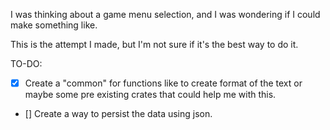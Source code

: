 I was thinking about a game menu selection, and I was wondering if I could make something like.

This is the attempt I made, but I'm not sure if it's the best way to do it.

TO-DO: 

- [x] Create a "common" for functions like to create format of the text or maybe some pre existing crates that could help me with this.
- [] Create a way to persist the data using json.

